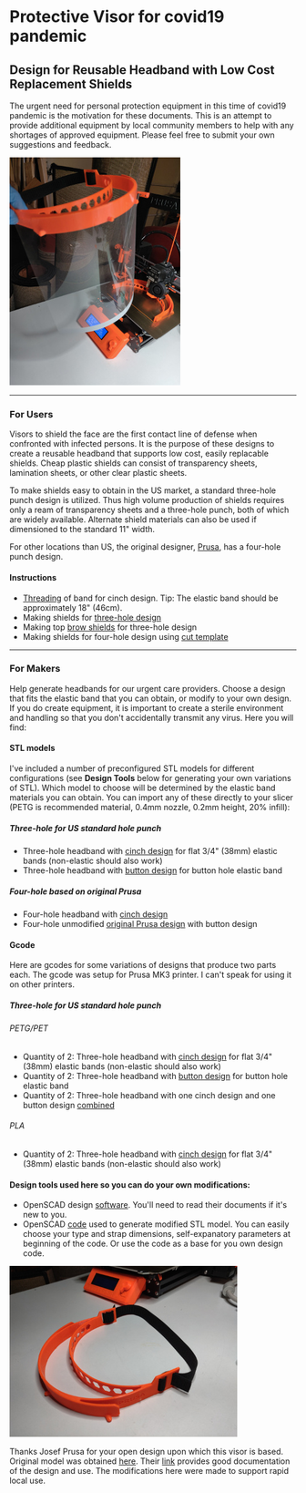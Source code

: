 # Protective Visor for covid19 pandemic

## Design for Reusable Headband with Low Cost Replacement Shields

The urgent need for personal protection equipment in this time of covid19 pandemic is the motivation for these documents.  This is an attempt to provide additional equipment by local community members to help with any shortages of approved equipment.  Please feel free to submit your own suggestions and feedback.

![Assembled visor](IMG_20200325_170538_small.jpg)

---
### For Users

Visors to shield the face are the first contact line of defense when confronted with infected persons.  It is the purpose of these designs to create a reusable headband that supports low cost, easily replacable shields.  Cheap plastic shields can consist of transparency sheets, lamination sheets, or other clear plastic sheets.

To make shields easy to obtain in the US market, a standard three-hole punch design is utilized.  Thus high volume production of shields requires only a ream of transparency sheets and a three-hole punch, both of which are widely available.  Alternate shield materials can also be used if dimensioned to the standard 11" width.

For other locations than US, the original designer, [Prusa](https://www.prusaprinters.org/prints/25857-prusa-protective-face-shield-rc1), has a four-hole punch design.

#### Instructions

- [Threading](LoopThread/ThreadInstructions.md) of band for cinch design.  Tip:  The elastic band should be approximately 18" (46cm).
- Making shields for [three-hole design](3HoleShieldInstructions.md)
- Making top [brow shields](BrowShieldInstructions.md) for three-hole design
- Making shields for four-hole design using [cut template](PrusaFaceShieldHolesRC2.pdf)
---

### For Makers

Help generate headbands for our urgent care providers. Choose a design that fits the elastic band that you can obtain, or modify to your own design.  If you do create equipment, it is important to create a sterile environment and handling so that you don't accidentally transmit any virus.  Here you will find:

#### STL models
I've included a number of preconfigured STL models for different configurations (see **Design Tools** below for generating your own variations of STL).  Which model to choose will be determined by the elastic band materials you can obtain.  You can import any of these directly to your slicer (PETG is recommended material, 0.4mm nozzle, 0.2mm height, 20% infill):

##### Three-hole for US standard hole punch
- Three-hole headband with [cinch design](stl/covid19_headband_3hole_cinch.stl) for flat 3/4" (38mm) elastic bands (non-elastic should also work)
- Three-hole headband with [button design](stl/covid19_headband_3hole_button.stl) for button hole elastic band

##### Four-hole based on original Prusa
- Four-hole headband with [cinch design](stl/covid19_headband_rc2_cinch.stl)
- Four-hole unmodified [original Prusa design](covid19_headband_rc2.stl) with button design

#### Gcode
Here are gcodes for some variations of designs that produce two parts each.  The gcode was setup for Prusa MK3 printer.  I can't speak for using it on other printers.

##### Three-hole for US standard hole punch
###### PETG/PET
- Quantity of 2: Three-hole headband with [cinch design](gcode/covid19_headband_3hole_cinch_qty2_PET_FAST.gcode) for flat 3/4" (38mm) elastic bands (non-elastic should also work)
- Quantity of 2: Three-hole headband with [button design](gcode/covid19_headband_3hole_button-qty2_PET_FAST.gcode) for button hole elastic band
- Quantity of 2: Three-hole headband with one cinch design and one button design [combined](gcode/covid19_headband_3hole_both_qty2_PET_FAST.gcode)
###### PLA
- Quantity of 2: Three-hole headband with [cinch design](gcode/covid19_headband_3hole_cinch_qty2_PLA_FAST.gcode) for flat 3/4" (38mm) elastic bands (non-elastic should also work)


#### Design tools used here so you can do your own modifications:

- OpenSCAD design [software](https://www.openscad.org/).  You'll need to read their documents if it's new to you.
- OpenSCAD [code](covid19_headband_mods.scad) used to generate modified STL model. You can easily choose your type and strap dimensions, self-expanatory parameters at beginning of the code.  Or use the code as a base for you own design code.

![Modified headband](IMG_20200323_084829_small.jpg)


Thanks Josef Prusa for your open design upon which this visor is based.  Original model was obtained [here](https://www.prusaprinters.org/prints/25857-prusa-protective-face-shield-rc1).  Their [link](https://www.prusaprinters.org/prints/25857-prusa-protective-face-shield-rc1) provides good documentation of the design and use.  The modifications here were made to support rapid local use.
